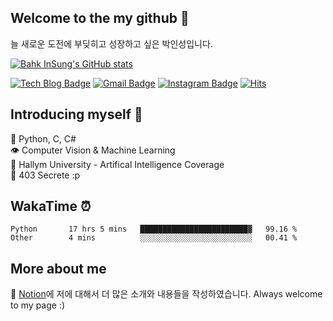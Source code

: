 ## Welcome to the my github 🌳
늘 새로운 도전에 부딪히고 성장하고 싶은 박인성입니다.

[![Bahk InSung's GitHub stats](https://github-readme-stats.vercel.app/api/?username=insung3511&show_icons=true&title_color=fff&icon_color=79ff97&text_color=9f9f9f&bg_color=010409)](https://github.com/insung3511)

[![Tech Blog Badge](http://img.shields.io/badge/-Tech%20blog-black?style=flat-square&logo=github&link=https://insung3511.github.io/)](https://insung3511.github.io/)
[![Gmail Badge](https://img.shields.io/badge/Gmail-d14836?style=flat-square&logo=Gmail&logoColor=white&link=mailto:insung.park123@gmail.com)](mailto:insung.park123@gmail.com)
[![Instagram Badge](https://img.shields.io/badge/-Instagram-white?style=flat-square&logo=Instagram&logoColor=purple&link=mailto:insung.park123@gmail.com)](https://instagram.com/theclockis___ticking)
[![Hits](https://hits.seeyoufarm.com/api/count/incr/badge.svg?url=https%3A%2F%2Fgithub.com%2Finsung3511%2Fhit-counter&count_bg=%2379C83D&title_bg=%23555555&icon=github.svg&icon_color=%23E7E7E7&title=hits&edge_flat=true)](https://hits.seeyoufarm.com)
## Introducing myself 🤩

🔨 Python, C, C#<br />
👁 Computer Vision & Machine Learning <br />
🏫 Hallym University - Artifical Intelligence Coverage<br />
🎯 403 Secrete :p<br />

## WakaTime ⏰
<!--START_SECTION:waka-->

```text
Python       17 hrs 5 mins   ████████████████████████▓   99.16 %
Other        4 mins          ░░░░░░░░░░░░░░░░░░░░░░░░░   00.41 %
```

<!--END_SECTION:waka-->

## More about me
📓 <a href="https://insung3511.notion.site/About-the-InSung-b7708fb054654608a1dda6a5e3e7f648"> Notion</a>에 저에 대해서 더 많은 소개와 내용들을 작성하였습니다. Always welcome to my page :)<br/>

